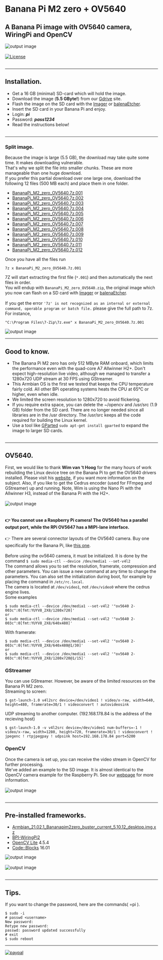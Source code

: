 # Banana Pi M2 zero + OV5640

## A Banana Pi image with OV5640 camera, WiringPi and OpenCV
![output image]( https://qengineering.eu/images/armbian.png )<br/><br/>
[![License](https://img.shields.io/badge/License-BSD%203--Clause-blue.svg)](https://opensource.org/licenses/BSD-3-Clause)<br/><br/>

------------

## Installation.

- Get a 16 GB (minimal) SD-card which will hold the image. 
- Download the image (**5.5 GByte!**) from our [Gdrive](https://drive.google.com/file/d/1oQrsXJ0fXAyKS1lGSZAyrpy-uXZCaG8w/view?usp=sharing) site. 
- Flash the image on the SD card with the [Imager](https://www.raspberrypi.org/software/) or [balenaEtcher](https://www.balena.io/etcher/).
- Insert the SD card in your Banana Pi and enjoy.
- Login: ***pi***
- Password: ***pass1234***
- Read the instructions below!<br/><br/>

------------

### Split image.

Because the image is large (5.5 GB), the download may take quite some time. It makes downloading vulnerable.<br/>
That's why we split the file into smaller chunks. These are more manageable than one huge download.<br/>
If you prefer this partial download over one large one, download the following 12 files (500 MB each) and place them in one folder.</br>
- [BananaPi_M2_zero_OV5640.7z.001](https://drive.google.com/file/d/1sEcsguK7ymAknjKK56Fwv1VAeLO4M2jp/view?usp=sharing)
- [BananaPi_M2_zero_OV5640.7z.002](https://drive.google.com/file/d/1Qcl9ElFSOCt0E9v9iCzAKmb1HQv-Ul2U/view?usp=sharing)
- [BananaPi_M2_zero_OV5640.7z.003](https://drive.google.com/file/d/1h8ytekk0tzd3aWJbjXkUYTNrG3meD-Ua/view?usp=sharing)
- [BananaPi_M2_zero_OV5640.7z.004](https://drive.google.com/file/d/1aWZ1u87SOcxqgM4sU1t7sRvgtuzxO-0g/view?usp=sharing)
- [BananaPi_M2_zero_OV5640.7z.005](https://drive.google.com/file/d/1P4PUvnXAqogC9twRKL3ogJ1VumXEkghF/view?usp=sharing)
- [BananaPi_M2_zero_OV5640.7z.006](https://drive.google.com/file/d/1R1rWaP5yrtmfHkhxR4Sp1NE-qY97a3eA/view?usp=sharing)
- [BananaPi_M2_zero_OV5640.7z.007](https://drive.google.com/file/d/1o3Tb2MqQz8Ayakuega1ApcrKQkViCS2X/view?usp=sharing)
- [BananaPi_M2_zero_OV5640.7z.008](https://drive.google.com/file/d/1pK0COokVk5grMYC_taOZg4sJ5g7NVx08/view?usp=sharing)
- [BananaPi_M2_zero_OV5640.7z.009](https://drive.google.com/file/d/1ys7TvsZ38RJ-z9HeEnQbatEsHuiD68yu/view?usp=sharing)
- [BananaPi_M2_zero_OV5640.7z.010](https://drive.google.com/file/d/1CqOTKp8QynT_4q_33CcMJAR6xHVF6L1i/view?usp=sharing)
- [BananaPi_M2_zero_OV5640.7z.011](https://drive.google.com/file/d/15j_NZ65VaSOfZl2O-eq6e5aAITlLUnEU/view?usp=sharing)
- [BananaPi_M2_zero_OV5640.7z.012](https://drive.google.com/file/d/128drF7RwU5NZi1IQ6076nRT1wvqmmm0A/view?usp=sharing)<br/>

Once you have all the files run
```
7z x BananaPi_M2_zero_OV5640.7z.001
```
7Z will start extracting the first file (`*.001`) and then automatically the next files in order.</br>
You will endup with `BananaPi_M2_zero_OV5640.zip`, the original image which you now can flash on a SD card with [Imager](https://www.raspberrypi.org/software/) or [balenaEtcher](https://www.balena.io/etcher/).<br/><br/>
If you get the error `'7z' is not recognized as an internal or external command, operable program or batch file.` please give the full path to 7z. For instance,
```
"C:\Program Files\7-Zip\7z.exe" x BananaPi_M2_zero_OV5640.7z.001
```



![output image]( https://qengineering.eu/images/BananaPiM2zero_2.webp )<br/>

------------

## Good to know.

* The Banana Pi M2 zero has only 512 MByte RAM onboard, which limits the performance even with the quad-core A7 Allwinner H2+. Don't expect high-resolution live video, although we managed to transfer a 1280x720 UDP stream at 30 FPS using GStreamer.
* This Armbian OS is the first we tested that keeps the CPU temperature fairly cold. All other BPi operating systems heats the CPU at 65°C or higher, even when idle.
* We limited the screen resolution to 1280x720 to avoid flickering.
* If you require extra space, you can delete the ~/opencv and /usr/src (1.9 GB) folder from the SD card. There are no longer needed since all libraries are in the /usr directory. The /usr/src keeps all the code required for building the Linux kernel.
* Use a tool like [GParted](https://gparted.org/) `sudo apt-get install gparted` to expand the image to larger SD cards.<br/><br/>

------------

## OV5640.

First, we would like to thank **Wim van ‘t Hoog** for the many hours of work rebuilding the Linux device tree on the Banana Pi to get the OV5640 drivers installed.
Please visit his [website](https://wvthoog.nl/nanopi-ov5640-camera/), if you want more information on the subject. Also, if you like to get the Cedrus encoder (used for FFmpeg and GStreamer) up and running. Note, Wim is using the Nano Pi with the Allwinner H3, instead of the Banana Pi with the H2+.<br/><br/>
![output image]( https://qengineering.eu/images/OV5640_2.webp )<br/><br/>
#### :point_right: You **cannot** use a Raspberry Pi camera! The OV56**40** has a parallel output port, while the RPi OV56**47** has a MIPI-lane interface.<br/>
:point_right: There are several connector layouts of the OV5640 camera. Buy one specifically for the Banana Pi, like [this one](https://nl.aliexpress.com/item/32660117929.html).<br/><br/>
Before using the ov5640 camera, it must be initialized. It is done by the command `$ sudo media-ctl --device /dev/media1 --set-v4l2`<br/>
The command allows you to set the resolution, framerate, compression and other parameters. You can issue a new command at any time to change the parameters. You can also set the initialization during boot, for example by placing the command in `/etc/rc.local`.<br/>
The camera is located at `/dev/video1`, not `/dev/video0` where the cedrus engine lives.<br/>
Some examples
```
$ sudo media-ctl --device /dev/media1 --set-v4l2 '"ov5640 2-003c":0[fmt:YUYV8_2X8/1280x720]'
or
$ sudo media-ctl --device /dev/media1 --set-v4l2 '"ov5640 2-003c":0[fmt:YUYV8_2X8/640x480]'
```
With framerate:
```
$ sudo media-ctl --device /dev/media1 --set-v4l2 '"ov5640 2-003c":0[fmt:YUYV8_2X8/640x480@1/30]'
or
$ sudo media-ctl --device /dev/media1 --set-v4l2 '"ov5640 2-003c":0[fmt:YUYV8_2X8/1280x720@1/15]'
```
### GStreamer
You can use GStreamer. However, be aware of the limited resources on the Banana Pi M2 zero.<br/>
Streaming to screen:
```
$ gst-launch-1.0 v4l2src device=/dev/video1 ! video/x-raw, width=640, height=480, framerate=30/1 ! videoconvert ! autovideosink
```
UDP streaming to another computer. (192.168.178.84 is the address of the recieving host)
```
$ gst-launch-1.0 -v v4l2src device=/dev/video1 num-buffers=-1 ! video/x-raw, width=1280, height=720, framerate=30/1 ! videoconvert ! jpegenc ! rtpjpegpay ! udpsink host=192.168.178.84 port=5200
```
### OpenCV
Once the camera is set up, you can receive the video stream in OpenCV for further processing.<br/>
We've added an example to the SD image. It is almost identical to the OpenCV camera example for the Raspberry Pi. See our [webpage](https://qengineering.eu/opencv-c-examples-on-raspberry-pi.html) for more information.<br/><br/>
![output image]( https://qengineering.eu/images/BananaStreet.webp )<br/><br/>

--------

## Pre-installed frameworks.

- [Armbian_21.02.1_Bananapim2zero_buster_current_5.10.12_desktop.img.xz](https://armbian.hosthatch.com/archive/bananapim2zero/archive/)
- [BPI-WiringPi2](https://forum.banana-pi.org/t/banana-pi-m2-zero-wiringpi2/5517/7) 
- [OpenCV Lite](https://qengineering.eu/install-opencv-lite-on-raspberry-pi.html) 4.5.4
- [Code::Blocks](https://qengineering.eu/opencv-c-examples-on-raspberry-pi.html) 16.01

![output image]( https://qengineering.eu/images/Banana_OS_2.png )<br/><br/>
![output image]( https://qengineering.eu/images/MediaBananaPi.webp )<br/><br/>

--------

## Tips.
If you want to change the password, here are the commands( <username>=pi ).<br/>
```
$ sudo -i
# passwd <username>
New password: 
Retype new password: 
passwd: password updated successfully
# exit
$ sudo reboot
```

------------

[![paypal](https://qengineering.eu/images/TipJarSmall4.png)](https://www.paypal.com/cgi-bin/webscr?cmd=_s-xclick&hosted_button_id=CPZTM5BB3FCYL) 
